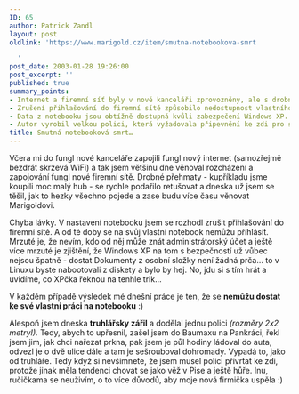 ```yaml
---
ID: 65
author: Patrick Zandl
layout: post
oldlink: 'https://www.marigold.cz/item/smutna-notebookova-smrt

  '
post_date: 2003-01-28 19:26:00
post_excerpt: ''
published: true
summary_points:
- Internet a firemní síť byly v nové kanceláři zprovozněny, ale s drobnými komplikacemi.
- Zrušení přihlašování do firemní sítě způsobilo nedostupnost vlastního notebooku.
- Data z notebooku jsou obtížně dostupná kvůli zabezpečení Windows XP.
- Autor vyrobil velkou polici, která vyžadovala připevnění ke zdi pro stabilitu.
title: Smutná notebooková smrt…
---
```


<p>
Včera mi do fungl nové kanceláře zapojili fungl nový internet (samozřejmě bezdrát skrzevá WiFi) a tak jsem většinu dne věnoval rozcházení a zapojování fungl nové firemní sítě. Drobné přehmaty - kupříkladu jsme koupili moc malý hub - se rychle podařilo retušovat a dneska už jsem se těšil, jak to hezky všechno pojede a zase budu více času věnovat Marigoldovi. </p>

<p>
Chyba lávky. V nastavení notebooku jsem se rozhodl zrušit přihlašování do firemní sítě. A od té doby se na svůj vlastní notebook nemůžu přihlásit. Mrzuté je, že nevím, kdo od něj může znát administrátorský účet a ještě více mrzuté je zjištění, že Windows XP na tom s bezpečností už vůbec nejsou špatně - dostat Dokumenty z osobní složky není žádná prča... to v Linuxu byste nabootovali z diskety a bylo by hej. No, jdu si s tím hrát a uvidíme, co XPčka řeknou na tenhle trik...</p>

<p>
V každém případě výsledek mé dnešní práce je ten, že se <STRONG>nemůžu dostat ke své vlastní práci na notebooku</STRONG> :)</p>

<p>
Alespoň jsem dneska <STRONG>truhlářsky zářil</STRONG> a dodělal jednu polici <EM>(rozměry 2x2 metry!).</EM> Tedy, abych to upřesnil, zašel jsem do Baumaxu na Pankráci, řekl jsem jim, jak chci nařezat prkna, pak jsem je půl hodiny ládoval do auta, odvezl je o dvě ulice dále a tam je sešrouboval dohromady. Vypadá to, jako od truhláře. Tedy když si nevšimnete, že jsem musel polici přivrtat ke zdi, protože jinak měla tendenci chovat se jako věž v Pise a ještě hůře. Inu, ručičkama se neuživím, o to více důvodů, aby moje nová firmička uspěla :)</p>